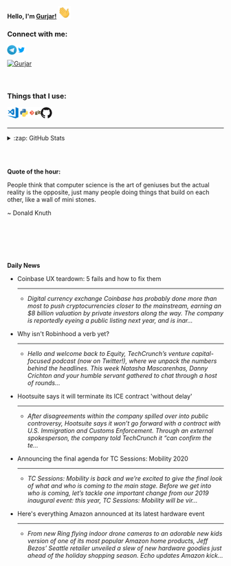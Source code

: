 #### Hello, I'm [Gurjar!](https://GurjarKing.github.io) <img src="https://raw.githubusercontent.com/ABSphreak/ABSphreak/master/gifs/Hi.gif" width="30px"></h2>


### Connect with me:

[<img align="left" alt="Gurjar | Telegram" width="22px" src="https://raw.githubusercontent.com/github/explore/80688e429a7d4ef2fca1e82350fe8e3517d3494d/topics/telegram/telegram.png" />][Telegram]
[<img align="left" alt="Gurjar | Twitter" width="22px" src="https://raw.githubusercontent.com/github/explore/80688e429a7d4ef2fca1e82350fe8e3517d3494d/topics/twitter/twitter.png" />][Twitter]
<br >
<br >
<a href="https://github.com/GurjarKing"><img src="https://komarev.com/ghpvc/?username=GurjarKing" alt="Gurjar" /></a> <br />
<br />
<br />
<!-- <br >

![](https://visitor-badge.glitch.me/badge?page_id=GurjarKing)

<br /> -->

### Things that I use:

[<img align="left" alt="Visual Studio Code" width="26px" src="https://raw.githubusercontent.com/github/explore/80688e429a7d4ef2fca1e82350fe8e3517d3494d/topics/visual-studio-code/visual-studio-code.png" />][VSCode]
[<img align="left" alt="Python" width="26px" src="https://raw.githubusercontent.com/github/explore/80688e429a7d4ef2fca1e82350fe8e3517d3494d/topics/python/python.png" />][Python]
[<img align="left" alt="Git" width="26px" src="https://raw.githubusercontent.com/github/explore/80688e429a7d4ef2fca1e82350fe8e3517d3494d/topics/git/git.png" />][Git]
[<img align="left" alt="GitHub" width="26px" src="https://raw.githubusercontent.com/github/explore/78df643247d429f6cc873026c0622819ad797942/topics/github/github.png" />][Github]

<br />
<br />

---
<details>
  <summary>:zap: GitHub Stats</summary>

<img align="left" alt="Gurjar's Github Stats" src="https://github-readme-stats.vercel.app/api?username=GurjarKing&show_icons=true&hide_border=true&count_private=true&include_all_commit=true&theme=algolia" />

</details>

<!-- ### 🔔 My latest tweet
<a href="https://twitter.com/Gurjar_King43" target="_blank">
	<img src="https://github.com/GurjarKing/GurjarKing/raw/master/tweet.png" width="70%" align="center" alt="Click to view on Twitter" title="My latest tweet, as an image"/>
</a> -->
<br>

<pre>

</pre>

**Quote of the hour:**

People think that computer science is the art of geniuses but the actual reality is the opposite, just many people doing things that build on each other, like a wall of mini stones.

~ Donald Knuth
<pre>

</pre>
<br>
<pre>


</pre>
<strong>Daily News</strong>
  
  - Coinbase UX teardown: 5 fails and how to fix them
     <hr/>
     
      - *Digital currency exchange Coinbase has probably done more than most to push cryptocurrencies closer to the mainstream, earning an $8 billion valuation by private investors along the way. The company is reportedly eyeing a public listing next year, and is inar…*
     
  - Why isn't Robinhood a verb yet?
      <hr/>
      
      - *Hello and welcome back to Equity, TechCrunch’s venture capital-focused podcast (now on Twitter!), where we unpack the numbers behind the headlines. This week Natasha Mascarenhas, Danny Crichton and your humble servant gathered to chat through a host of rounds…*
      
  - Hootsuite says it will terminate its ICE contract 'without delay'
      <hr/>
      
      - *After disagreements within the company spilled over into public controversy, Hootsuite says it won’t go forward with a contract with U.S. Immigration and Customs Enforcement. Through an external spokesperson, the company told TechCrunch it “can confirm the te…*
      
  - Announcing the final agenda for TC Sessions: Mobility 2020
      <hr/>
      
      - *TC Sessions: Mobility is back and we’re excited to give the final look of what and who is coming to the main stage. Before we get into who is coming, let’s tackle one important change from our 2019 inaugural event: this year, TC Sessions: Mobility will be vir…*
       
  - Here's everything Amazon announced at its latest hardware event
      <hr/>
       
       - *From new Ring flying indoor drone cameras to an adorable new kids version of one of its most popular Amazon home products, Jeff Bezos’ Seattle retailer unveiled a slew of new hardware goodies just ahead of the holiday shopping season. Echo updates Amazon kick…*
      

<br />

[VSCode]: https://code.visualstudio.com/
[Python]: https://www.python.org/
[Git]: https://git-scm.com/
[Github]: https://github.com/
[Telegram]: https://t.me/Gurjar_King/
[Twitter]: https://twitter.com/Gurjar_King43/
